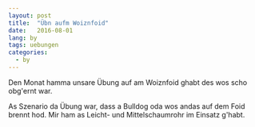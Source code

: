 ```yaml
---
layout: post
title:  "Übn aufm Woiznfoid"
date:   2016-08-01
lang: by
tags: uebungen
categories:
  - by
---
```


Den Monat hamma unsare Übung auf am Woiznfoid ghabt des wos scho obg'ernt war.

As Szenario da Übung war, dass a Bulldog oda wos andas auf dem Foid brennt hod. Mir ham as Leicht- und Mittelschaumrohr im Einsatz g'habt.

